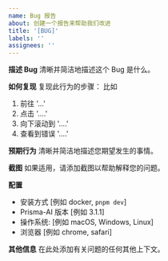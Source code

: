 ```yaml
---
name: Bug 报告
about: 创建一个报告来帮助我们改进
title: '[BUG]'
labels: ''
assignees: ''
---
```


**描述 Bug**
清晰并简洁地描述这个 Bug 是什么。

**如何复现**
复现此行为的步骤：
比如

1. 前往 '...'
2. 点击 '....'
3. 向下滚动到 '....'
4. 查看到错误 '....'

**预期行为**
清晰并简洁地描述您期望发生的事情。

**截图**
如果适用，请添加截图以帮助解释您的问题。

**配置**

- 安装方式 [例如 docker, `pnpm dev`]
- Prisma-AI 版本 [例如 3.1.1]
- 操作系统: [例如 macOS, Windows, Linux]
- 浏览器 [例如 chrome, safari]

**其他信息**
在此处添加有关问题的任何其他上下文。
